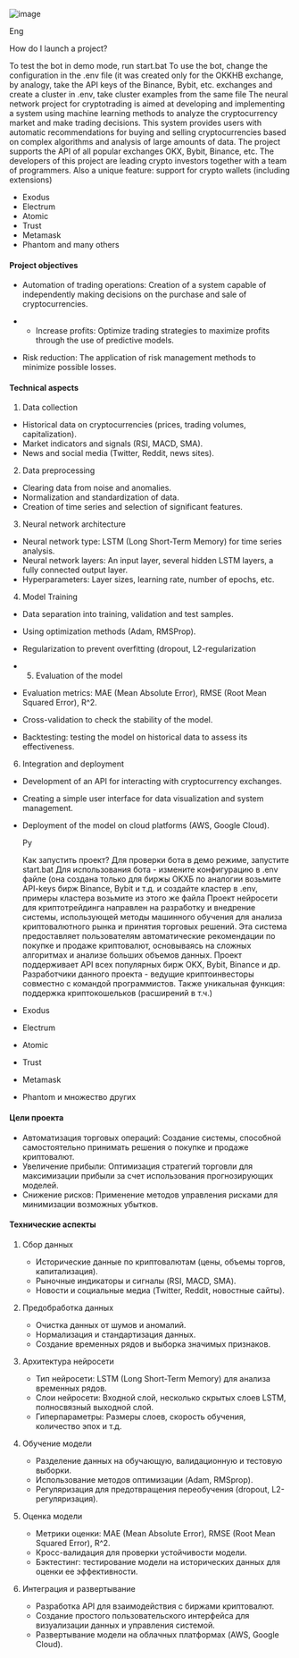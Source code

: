![image](https://github.com/user-attachments/assets/d91b1db5-6a54-4042-8d94-e308040e5297)

Eng


How do I launch a project?

To test the bot in demo mode, run start.bat
To use the bot, change the configuration in the .env file (it was created only for the OKKHB exchange, by analogy, take the API keys of the Binance, Bybit, etc. exchanges and create a cluster in .env, take cluster examples from the same file
The neural network project for cryptotrading is aimed at developing and implementing a system using machine learning methods to analyze the cryptocurrency market and make trading decisions. This system provides users with automatic recommendations for buying and selling cryptocurrencies based on complex algorithms and analysis of large amounts of data.
The project supports the API of all popular exchanges
OKX, Bybit, Binance, etc.
The developers of this project are leading crypto investors together with a team of programmers.
Also a unique feature: support for crypto wallets (including extensions)
- Exodus
- Electrum
- Atomic
- Trust
- Metamask
- Phantom
and many others


#### Project objectives

- Automation of trading operations: Creation of a system capable of independently making decisions on the purchase and sale of cryptocurrencies.

- - Increase profits: Optimize trading strategies to maximize profits through the use of predictive models.
- Risk reduction: The application of risk management methods to minimize possible losses.

#### Technical aspects
1. Data collection
 - Historical data on cryptocurrencies (prices, trading volumes, capitalization).
 - Market indicators and signals (RSI, MACD, SMA).
 - News and social media (Twitter, Reddit, news sites).

2. Data preprocessing
 - Clearing data from noise and anomalies.
 - Normalization and standardization of data.
 - Creation of time series and selection of significant features.

3. Neural network architecture
 - Neural network type: LSTM (Long Short-Term Memory) for time series analysis.
 - Neural network layers: An input layer, several hidden LSTM layers, a fully connected output layer.
 - Hyperparameters: Layer sizes, learning rate, number of epochs, etc.

4. Model Training
 - Data separation into training, validation and test samples.
 - Using optimization methods (Adam, RMSProp).
 - Regularization to prevent overfitting (dropout, L2-regularization

 - 5. Evaluation of the model
 - Evaluation metrics: MAE (Mean Absolute Error), RMSE (Root Mean Squared Error), R^2.
 - Cross-validation to check the stability of the model.
 - Backtesting: testing the model on historical data to assess its effectiveness.

6. Integration and deployment
 - Development of an API for interacting with cryptocurrency exchanges.
 - Creating a simple user interface for data visualization and system management.
 - Deployment of the model on cloud platforms (AWS, Google Cloud).

   Ру

   Как запустить проект?
Для проверки бота в демо режиме, запустите start.bat
Для использования бота - измените конфигурацию в .env файле (она создана только для биржы OKXБ по аналогии возьмите API-keys бирж Binance, Bybit и т.д. и создайте кластер в .env, примеры кластера возьмите из этого же файла
Проект нейросети для криптотрейдинга направлен на разработку и внедрение системы, использующей методы машинного обучения для анализа криптовалютного рынка и принятия торговых решений. Эта система предоставляет пользователям автоматические рекомендации по покупке и продаже криптовалют, основываясь на сложных алгоритмах и анализе больших объемов данных.
Проект поддерживает API всех популярных бирж
OKX, Bybit, Binance и др.
Разработчики данного проекта - ведущие криптоинвесторы совместно с командой программистов.
Также уникальная функция: поддержка криптокошельков (расширений в т.ч.)
- Exodus
- Electrum
- Atomic
- Trust
- Metamask
- Phantom
и множество других


#### Цели проекта
- Автоматизация торговых операций: Создание системы, способной самостоятельно принимать решения о покупке и продаже криптовалют.
- Увеличение прибыли: Оптимизация стратегий торговли для максимизации прибыли за счет использования прогнозирующих моделей.
- Снижение рисков: Применение методов управления рисками для минимизации возможных убытков.

#### Технические аспекты
1. Сбор данных
   - Исторические данные по криптовалютам (цены, объемы торгов, капитализация).
   - Рыночные индикаторы и сигналы (RSI, MACD, SMA).
   - Новости и социальные медиа (Twitter, Reddit, новостные сайты).

2. Предобработка данных
   - Очистка данных от шумов и аномалий.
   - Нормализация и стандартизация данных.
   - Создание временных рядов и выборка значимых признаков.

3. Архитектура нейросети
   - Тип нейросети: LSTM (Long Short-Term Memory) для анализа временных рядов.
   - Слои нейросети: Входной слой, несколько скрытых слоев LSTM, полносвязный выходной слой.
   - Гиперпараметры: Размеры слоев, скорость обучения, количество эпох и т.д.

4. Обучение модели
   - Разделение данных на обучающую, валидационную и тестовую выборки.
   - Использование методов оптимизации (Adam, RMSprop).
   - Регуляризация для предотвращения переобучения (dropout, L2-регуляризация).

5. Оценка модели
   - Метрики оценки: MAE (Mean Absolute Error), RMSE (Root Mean Squared Error), R^2.
   - Кросс-валидация для проверки устойчивости модели.
   - Бэктестинг: тестирование модели на исторических данных для оценки ее эффективности.

6. Интеграция и развертывание
   - Разработка API для взаимодействия с биржами криптовалют.
   - Создание простого пользовательского интерфейса для визуализации данных и управления системой.
   - Развертывание модели на облачных платформах (AWS, Google Cloud).

